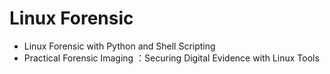 # Linux Forensic
- Linux Forensic with Python and Shell Scripting
- Practical Forensic Imaging ：Securing Digital Evidence with Linux Tools
